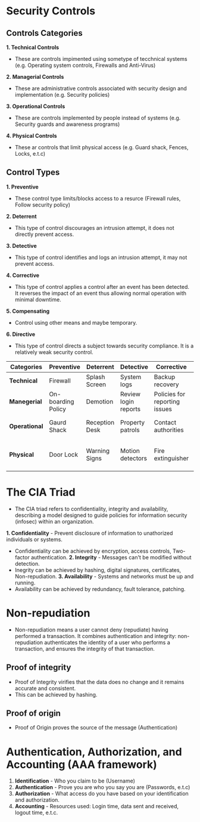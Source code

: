 # Security Controls

## Controls Categories
**1. Technical Controls**
- These are controls impimented using sometype of tecchnical systems (e.g. Operating system controls, Firewalls and Anti-Virus)

**2. Managerial Controls**
- These are administrative controls associated with security design and implementation (e.g. Security policies)

**3. Operational Controls**
- These are controls implemented by people instead of systems (e.g. Security guards and awareness programs)

**4. Physical Controls**
- These ar controls that limit physical access (e.g. Guard shack, Fences, Locks, e.t.c)

## Control Types
**1. Preventive**
- These control type limits/blocks access to a resurce (Firewall rules, Follow security policy)

**2. Deterrent**
- This type of control discourages an intrusion attempt, it does not directly prevent access.

**3. Detective**
- This type of control identifies and logs an intrusion attempt, it may not prevent access.

**4. Corrective**
- This type of control applies a control after an event has been detected. It reverses the impact of an event thus allowing normal operation with minimal downtime.

**5. Compensating**
- Control using other means and maybe temporary.

**6. Directive**
- This type of control directs a subject towards security compliance. It is a relatively weak security control.

| Categories       | Preventive         | Deterrent      | Detective            | Corrective            | Compensating		              |Directive                       |
| -----------      | -----------        | --------       | -----------          | -----------           | --------                        | --------                       |
| **Technical**    | Firewall           | Splash Screen  | System logs 	        | Backup recovery		  | Block instead of Patch          | File storage policies |
|  **Manegerial**  | On-boarding Policy | Demotion	     | Review login reports | Policies for reporting issues | Separation of duties   	    | Compliance policies |
| **Operational** | Gaurd Shack	       | Reception Desk | Property patrols	  | Contact authorities		  | Require multiple security staff | Security policy training |
| **Physical**    | Door Lock	       | Warning Signs  | Motion detectors	  | Fire extinguisher		  | Power generator		    | Sign: Authorized Personnel Only |

# The CIA Triad
- The CIA triad refers to confidentiality, integrity and availability, describing a model designed to guide policies for information security (infosec) within an organization.

**1. Confidentiality** - Prevent disclosure of information to unathorized individuals or systems.
- Confidentiality can be achieved by encryption, access controls, Two-factor authentication.
**2. Integrity** - Messages can't be modified without detection.
- Inegrity can be achieved by hashing, digital signatures, certificates, Non-repudiation.
**3. Availability** - Systems and networks must be up and running.
- Availability can be achieved by redundancy, fault tolerance, patching.

# Non-repudiation
- Non-repudiation means a user cannot deny (repudiate) having performed a transaction. It combines authentication and integrity: non-repudiation authenticates the identity of a user who performs a transaction, and ensures the integrity of that transaction.
## Proof of integrity
- Proof of Integrity virifies that the data does no change and it remains accurate and consistent.
- This can be achieved by hashing.
## Proof of origin
- Proof of Origin proves the source of the message (Authentication)

# Authentication, Authorization, and Accounting (AAA framework)
1. **Identification** - Who you claim to be (Username)
2. **Authentication** - Prove you are who you say you are (Passwords, e.t.c)
3. **Authorization** - What access do you have based on your identification and authorization.
4. **Accounting** - Resources used: Login time, data sent and received, logout time, e.t.c.